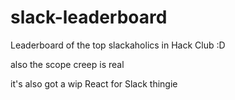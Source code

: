 # slack-leaderboard
Leaderboard of the top slackaholics in Hack Club :D

also the scope creep is real

it's also got a wip React for Slack thingie